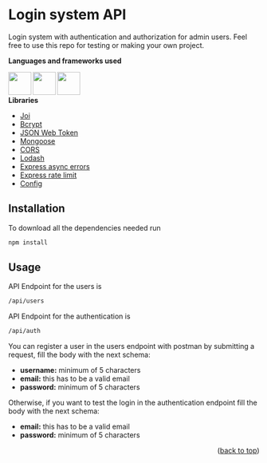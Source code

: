 # Login system API

Login system with authentication and authorization for admin users. Feel free to use this repo for testing or making your own project.

**Languages and frameworks used**

<img align="left" width="46px"  src="https://cdn.jsdelivr.net/gh/devicons/devicon/icons/nodejs/nodejs-original.svg" /><img align="left" width="46px"  src="https://cdn.jsdelivr.net/gh/devicons/devicon/icons/express/express-original-wordmark.svg" />
<img align="left" width="46px" src="https://cdn.jsdelivr.net/gh/devicons/devicon/icons/mongodb/mongodb-original-wordmark.svg" />

<br/><br/>

**Libraries**

-   [Joi](https://joi.dev)
-   [Bcrypt](https://www.npmjs.com/package/bcrypt)
-   [JSON Web Token](https://www.npmjs.com/package/jsonwebtoken)
-   [Mongoose](https://mongoosejs.com)
-   [CORS](https://www.google.com/search?client=opera&q=cors+library&sourceid=opera&ie=UTF-8&oe=UTF-8)
-   [Lodash](https://lodash.com)
-   [Express async errors](https://www.npmjs.com/package/express-async-errors)
-   [Express rate limit](https://www.npmjs.com/package/express-rate-limit)
-   [Config](https://www.npmjs.com/package/config)

## Installation

To download all the dependencies needed run

```sh
npm install
```

## Usage

API Endpoint for the users is

```sh
/api/users
```

API Endpoint for the authentication is

```sh
/api/auth
```

You can register a user in the users endpoint with postman by submitting a request, fill the body with the next schema:

-   **username:** minimum of 5 characters
-   **email:** this has to be a valid email
-   **password:** minimum of 5 characters

Otherwise, if you want to test the login in the authentication endpoint fill the body with the next schema:

-   **email:** this has to be a valid email
-   **password:** minimum of 5 characters

<p align="right">(<a href="#top">back to top</a>)</p>
